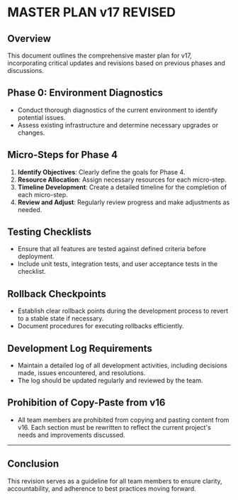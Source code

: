 # MASTER PLAN v17 REVISED

## Overview
This document outlines the comprehensive master plan for v17, incorporating critical updates and revisions based on previous phases and discussions.

## Phase 0: Environment Diagnostics
- Conduct thorough diagnostics of the current environment to identify potential issues.
- Assess existing infrastructure and determine necessary upgrades or changes.

## Micro-Steps for Phase 4
1. **Identify Objectives**: Clearly define the goals for Phase 4.
2. **Resource Allocation**: Assign necessary resources for each micro-step.
3. **Timeline Development**: Create a detailed timeline for the completion of each micro-step.
4. **Review and Adjust**: Regularly review progress and make adjustments as needed.

## Testing Checklists
- Ensure that all features are tested against defined criteria before deployment.
- Include unit tests, integration tests, and user acceptance tests in the checklist.

## Rollback Checkpoints
- Establish clear rollback points during the development process to revert to a stable state if necessary.
- Document procedures for executing rollbacks efficiently.

## Development Log Requirements
- Maintain a detailed log of all development activities, including decisions made, issues encountered, and resolutions.
- The log should be updated regularly and reviewed by the team.

## Prohibition of Copy-Paste from v16
- All team members are prohibited from copying and pasting content from v16. Each section must be rewritten to reflect the current project's needs and improvements discussed.

---

## Conclusion
This revision serves as a guideline for all team members to ensure clarity, accountability, and adherence to best practices moving forward.
